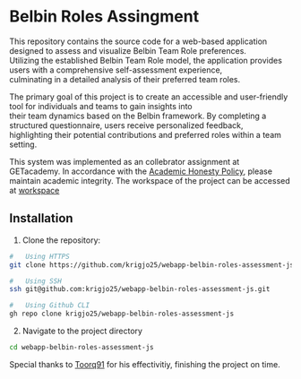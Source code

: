 # Belbin Roles Assingment
This repository contains the source code for a web-based application designed to assess and visualize Belbin Team Role preferences.<br>
Utilizing the established Belbin Team Role model, the application provides users with a comprehensive self-assessment experience,<br>
culminating in a detailed analysis of their preferred team roles.

The primary goal of this project is to create an accessible and user-friendly tool for individuals and teams to gain insights into<br>
their team dynamics based on the Belbin framework. By completing a structured questionnaire, users receive personalized feedback,<br>
highlighting their potential contributions and preferred roles within a team setting. <br>

This system was implemented as an collebrator assignment at GETacademy.
In accordance with the [Academic Honesty Policy](https://cs50.harvard.edu/x/2023/honesty/), please maintain academic integrity.
The workspace of the project can be accessed at [workspace](https://trello.com/b/iCUCuGgj/belbin)

## Installation
1. Clone the repository:
```sh
#   Using HTTPS
git clone https://github.com/krigjo25/webapp-belbin-roles-assessment-js.git

#   Using SSH
ssh git@github.com:krigjo25/webapp-belbin-roles-assessment-js.git

#   Using Github CLI
gh repo clone krigjo25/webapp-belbin-roles-assessment-js
```

2. Navigate to the project directory
```sh
cd webapp-belbin-roles-assessment-js
```

Special thanks to 
[Toorq91](https://github.com/Toorq91) for his effectivitiy, finishing the project on time.
